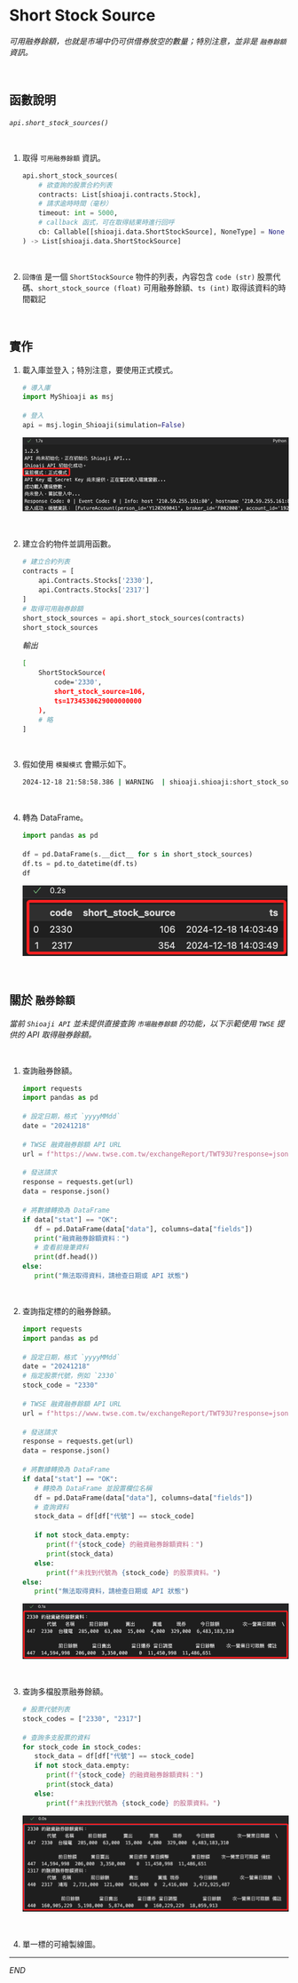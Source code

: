 # Short Stock Source

_可用融券餘額，也就是市場中仍可供借券放空的數量；特別注意，並非是 `融券餘額` 資訊。_

<br>

## 函數說明

_`api.short_stock_sources()`_

<br>

1. 取得 `可用融券餘額` 資訊。

   ```python
   api.short_stock_sources(
       # 欲查詢的股票合約列表
       contracts: List[shioaji.contracts.Stock],
       # 請求逾時時間（毫秒）
       timeout: int = 5000,
       # callback 函式，可在取得結果時進行回呼
       cb: Callable[[shioaji.data.ShortStockSource], NoneType] = None
   ) -> List[shioaji.data.ShortStockSource]
   ```

<br>

2. `回傳值` 是一個 `ShortStockSource` 物件的列表，內容包含 `code (str)` 股票代碼、`short_stock_source (float)` 可用融券餘額、`ts (int)` 取得該資料的時間戳記

<br>

## 實作

1. 載入庫並登入；特別注意，要使用正式模式。

   ```python
   # 導入庫
   import MyShioaji as msj

   # 登入
   api = msj.login_Shioaji(simulation=False)
   ```

   ![](images/img_90.png)

<br>

2. 建立合約物件並調用函數。

   ```python
   # 建立合約列表
   contracts = [
       api.Contracts.Stocks['2330'],
       api.Contracts.Stocks['2317']
   ]
   # 取得可用融券餘額
   short_stock_sources = api.short_stock_sources(contracts)
   short_stock_sources
   ```

   _輸出_

   ```bash
   [
       ShortStockSource(
           code='2330', 
           short_stock_source=106, 
           ts=1734530629000000000
       ),
       # 略
   ]
   ```

<br>

3. 假如使用 `模擬模式` 會顯示如下。

   ```bash
   2024-12-18 21:58:58.386 | WARNING  | shioaji.shioaji:short_stock_sources:955 - Simulation not support short_stock_sources yet
   ```

<br>

4. 轉為 DataFrame。

   ```python
   import pandas as pd

   df = pd.DataFrame(s.__dict__ for s in short_stock_sources)
   df.ts = pd.to_datetime(df.ts)
   df
   ```

   ![](images/img_91.png)

<br>

## 關於 `融券餘額`

_當前 `Shioaji API` 並未提供直接查詢 `市場融券餘額` 的功能，以下示範使用 `TWSE` 提供的 API 取得融券餘額。_

<br>

1. 查詢融券餘額。

   ```python
   import requests
   import pandas as pd

   # 設定日期，格式 `yyyyMMdd`
   date = "20241218"

   # TWSE 融資融券餘額 API URL
   url = f"https://www.twse.com.tw/exchangeReport/TWT93U?response=json&date={date}&selectType=ALL"

   # 發送請求
   response = requests.get(url)
   data = response.json()

   # 將數據轉換為 DataFrame
   if data["stat"] == "OK":
      df = pd.DataFrame(data["data"], columns=data["fields"])
      print("融資融券餘額資料：")
      # 查看前幾筆資料
      print(df.head())
   else:
      print("無法取得資料，請檢查日期或 API 狀態")
   ```

<br>

2. 查詢指定標的的融券餘額。

   ```python
   import requests
   import pandas as pd

   # 設定日期，格式 `yyyyMMdd`
   date = "20241218"
   # 指定股票代號，例如 `2330`
   stock_code = "2330"

   # TWSE 融資融券餘額 API URL
   url = f"https://www.twse.com.tw/exchangeReport/TWT93U?response=json&date={date}&selectType=ALL"

   # 發送請求
   response = requests.get(url)
   data = response.json()

   # 將數據轉換為 DataFrame
   if data["stat"] == "OK":
      # 轉換為 DataFrame 並設置欄位名稱
      df = pd.DataFrame(data["data"], columns=data["fields"])
      # 查詢資料
      stock_data = df[df["代號"] == stock_code]

      if not stock_data.empty:
         print(f"{stock_code} 的融資融券餘額資料：")
         print(stock_data)
      else:
         print(f"未找到代號為 {stock_code} 的股票資料。")
   else:
      print("無法取得資料，請檢查日期或 API 狀態")
   ```

   ![](images/img_109.png)

<br>

3. 查詢多檔股票融券餘額。

   ```python
   # 股票代號列表
   stock_codes = ["2330", "2317"]

   # 查詢多支股票的資料
   for stock_code in stock_codes:
      stock_data = df[df["代號"] == stock_code]
      if not stock_data.empty:
         print(f"{stock_code} 的融資融券餘額資料：")
         print(stock_data)
      else:
         print(f"未找到代號為 {stock_code} 的股票資料。")
   ```

   ![](images/img_110.png)

<br>

4. 單一標的可繪製線圖。

___

_END_
